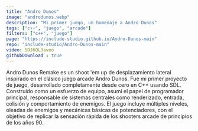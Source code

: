 ```yaml
---
title: "Andro Dunos"
image: "androdunos.webp"
description: "Mi primer juego, un homenaje a Andro Dunos"
tags: ["c++", "juego", "arcade"]
filters: ["c++", "juego"]
page: "https://include-studio.github.io/Andro-Dunos-main"
repo: "include-studio/Andro-Dunos-main"
video: 5DJ6QL3aveo
githubDownload : true
---
```

Andro Dunos Remake es un shoot 'em up de desplazamiento lateral inspirado en el clásico juego arcade Andro Dunos. Fue mi primer proyecto de juego, desarrollado completamente desde cero en C++ usando SDL. Construido como un esfuerzo de equipo, asumí el papel de programador principal, responsable de sistemas centrales como renderizado, entrada, colisión y comportamiento de enemigos. El juego incluye múltiples niveles, oleadas de enemigos y mecánicas básicas de potenciadores, con el objetivo de replicar la sensación rápida de los shooters arcade de principios de los años 90.

